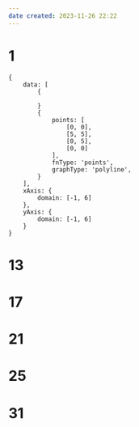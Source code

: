 ```yaml
---
date created: 2023-11-26 22:22
---
```


# 1

```function-plot
{
	data: [
		{
		
		}
		{
			points: [
				[0, 0],
				[5, 5],
				[0, 5],
				[0, 0]
			],
			fnType: 'points',
			graphType: 'polyline',
		}
	],
	xAxis: {
		domain: [-1, 6]
	},
	yAxis: {
		domain: [-1, 6]
	}
}
```

# 13

# 17

# 21

# 25

# 31
